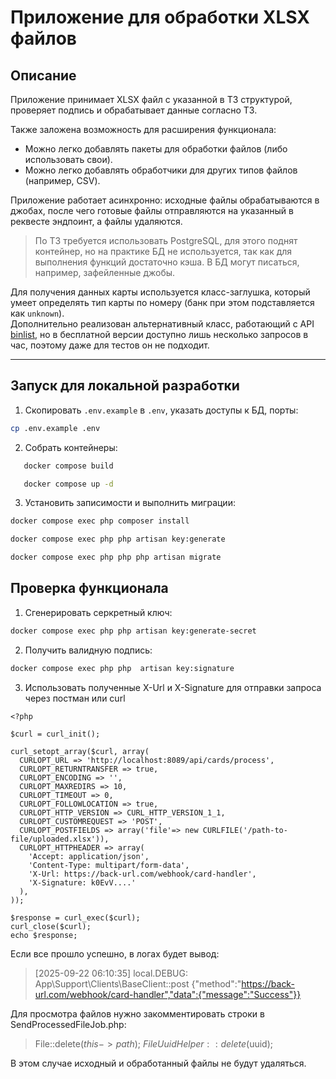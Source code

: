 # Приложение для обработки XLSX файлов

## Описание

Приложение принимает XLSX файл с указанной в ТЗ структурой, проверяет подпись и обрабатывает данные согласно ТЗ.

Также заложена возможность для расширения функционала:

- Можно легко добавлять пакеты для обработки файлов (либо использовать свои).
- Можно легко добавлять обработчики для других типов файлов (например, CSV).

Приложение работает асинхронно: исходные файлы обрабатываются в джобах, после чего готовые файлы отправляются на указанный в реквесте эндпоинт, а файлы удаляются.

> По ТЗ требуется использовать PostgreSQL, для этого поднят контейнер, но на практике БД не используется, так как для выполнения функций достаточно кэша. В БД могут писаться, например, зафейленные джобы.

Для получения данных карты используется класс-заглушка, который умеет определять тип карты по номеру (банк при этом подставляется как `unknown`).  
Дополнительно реализован альтернативный класс, работающий с API [binlist](https://binlist.net/), но в бесплатной версии доступно лишь несколько запросов в час, поэтому даже для тестов он не подходит.

---

## Запуск для локальной разработки

1. Скопировать `.env.example` в `.env`, указать доступы к БД, порты:

```bash
cp .env.example .env
```
2. Собрать контейнеры:
```bash
   docker compose build

   docker compose up -d
```
3. Установить записимости и выполнить миграции:
```bash
docker compose exec php composer install

docker compose exec php php artisan key:generate

docker compose exec php php php artisan migrate
```

## Проверка функционала
1. Сгенерировать серкретный ключ:
```bash
docker compose exec php php artisan key:generate-secret
```
2. Получить валидную подпись:
```bash
docker compose exec php php  artisan key:signature
```
3. Использовать полученные X-Url и X-Signature для отправки запроса через постман или curl
```
<?php

$curl = curl_init();

curl_setopt_array($curl, array(
  CURLOPT_URL => 'http://localhost:8089/api/cards/process',
  CURLOPT_RETURNTRANSFER => true,
  CURLOPT_ENCODING => '',
  CURLOPT_MAXREDIRS => 10,
  CURLOPT_TIMEOUT => 0,
  CURLOPT_FOLLOWLOCATION => true,
  CURLOPT_HTTP_VERSION => CURL_HTTP_VERSION_1_1,
  CURLOPT_CUSTOMREQUEST => 'POST',
  CURLOPT_POSTFIELDS => array('file'=> new CURLFILE('/path-to-file/uploaded.xlsx')),
  CURLOPT_HTTPHEADER => array(
    'Accept: application/json',
    'Content-Type: multipart/form-data',
    'X-Url: https://back-url.com/webhook/card-handler',
    'X-Signature: k0EvV....'
  ),
));

$response = curl_exec($curl);
curl_close($curl);
echo $response;
```

Если все прошло успешно, в логах будет вывод:
> [2025-09-22 06:10:35] local.DEBUG: App\Support\Clients\BaseClient::post {"method":"https://back-url.com/webhook/card-handler","data":{"message":"Success"}}

Для просмотра файлов нужно закомментировать строки в SendProcessedFileJob.php:
>File::delete($this->path);\
>FileUuidHelper::delete($uuid);
> 
В этом случае исходный и обработанный файлы не будут удаляться.
